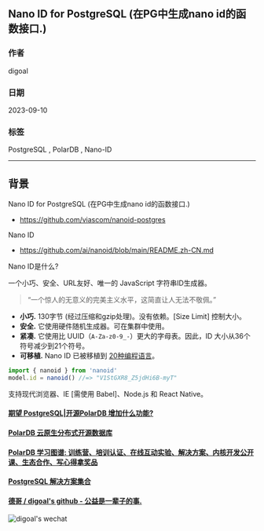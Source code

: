 ## Nano ID for PostgreSQL (在PG中生成nano id的函数接口.)  
          
### 作者          
digoal          
          
### 日期          
2023-09-10          
          
### 标签          
PostgreSQL , PolarDB , Nano-ID      
          
----          
          
## 背景    
Nano ID for PostgreSQL (在PG中生成nano id的函数接口.)  
- https://github.com/viascom/nanoid-postgres  
  
Nano ID  
- https://github.com/ai/nanoid/blob/main/README.zh-CN.md  
  
Nano ID是什么?  
  
一个小巧、安全、URL友好、唯一的 JavaScript 字符串ID生成器。  
  
> “一个惊人的无意义的完美主义水平，这简直让人无法不敬佩。”  
  
* **小巧.** 130字节 (经过压缩和gzip处理)。没有依赖。[Size Limit] 控制大小。  
* **安全.** 它使用硬件随机生成器。可在集群中使用。  
* **紧凑.** 它使用比 UUID（`A-Za-z0-9_-`）更大的字母表。因此，ID 大小从36个符号减少到21个符号。  
* **可移植.** Nano ID 已被移植到 [20种编程语言](#其他编程语言)。  
  
```js  
import { nanoid } from 'nanoid'  
model.id = nanoid() //=> "V1StGXR8_Z5jdHi6B-myT"  
```  
  
支持现代浏览器、IE [需使用 Babel]、Node.js 和 React Native。  
    
    
  
#### [期望 PostgreSQL|开源PolarDB 增加什么功能?](https://github.com/digoal/blog/issues/76 "269ac3d1c492e938c0191101c7238216")
  
  
#### [PolarDB 云原生分布式开源数据库](https://github.com/ApsaraDB "57258f76c37864c6e6d23383d05714ea")
  
  
#### [PolarDB 学习图谱: 训练营、培训认证、在线互动实验、解决方案、内核开发公开课、生态合作、写心得拿奖品](https://www.aliyun.com/database/openpolardb/activity "8642f60e04ed0c814bf9cb9677976bd4")
  
  
#### [PostgreSQL 解决方案集合](../201706/20170601_02.md "40cff096e9ed7122c512b35d8561d9c8")
  
  
#### [德哥 / digoal's github - 公益是一辈子的事.](https://github.com/digoal/blog/blob/master/README.md "22709685feb7cab07d30f30387f0a9ae")
  
  
![digoal's wechat](../pic/digoal_weixin.jpg "f7ad92eeba24523fd47a6e1a0e691b59")
  

